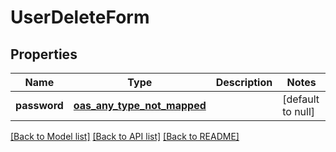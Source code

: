# UserDeleteForm
## Properties

| Name | Type | Description | Notes |
|------------ | ------------- | ------------- | -------------|
| **password** | [**oas_any_type_not_mapped**](.md) |  | [default to null] |

[[Back to Model list]](../README.md#documentation-for-models) [[Back to API list]](../README.md#documentation-for-api-endpoints) [[Back to README]](../README.md)

